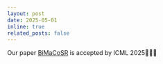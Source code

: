 ```yaml
---
layout: post
date: 2025-05-01
inline: true
related_posts: false
---
```


Our paper [BiMaCoSR](https://arxiv.org/abs/2502.15478) is accepted by ICML 2025🥳🥳🥳
